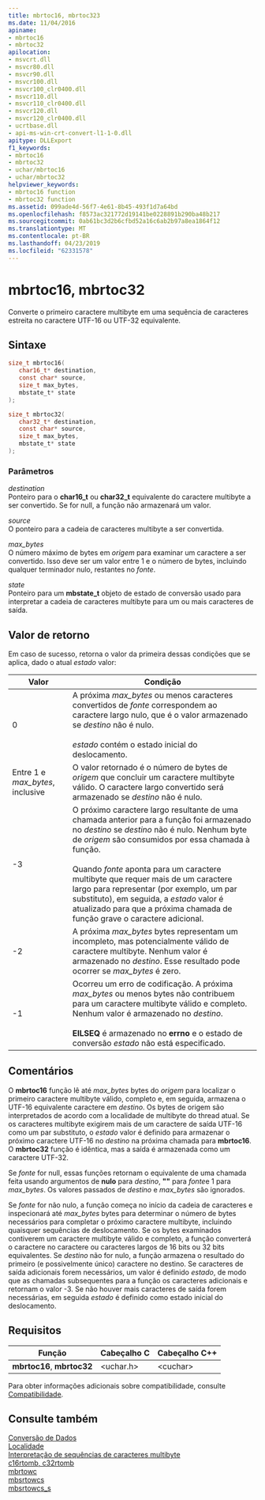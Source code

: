 ```yaml
---
title: mbrtoc16, mbrtoc323
ms.date: 11/04/2016
apiname:
- mbrtoc16
- mbrtoc32
apilocation:
- msvcrt.dll
- msvcr80.dll
- msvcr90.dll
- msvcr100.dll
- msvcr100_clr0400.dll
- msvcr110.dll
- msvcr110_clr0400.dll
- msvcr120.dll
- msvcr120_clr0400.dll
- ucrtbase.dll
- api-ms-win-crt-convert-l1-1-0.dll
apitype: DLLExport
f1_keywords:
- mbrtoc16
- mbrtoc32
- uchar/mbrtoc16
- uchar/mbrtoc32
helpviewer_keywords:
- mbrtoc16 function
- mbrtoc32 function
ms.assetid: 099ade4d-56f7-4e61-8b45-493f1d7a64bd
ms.openlocfilehash: f8573ac321772d19141be0228891b290ba48b217
ms.sourcegitcommit: 0ab61bc3d2b6cfbd52a16c6ab2b97a8ea1864f12
ms.translationtype: MT
ms.contentlocale: pt-BR
ms.lasthandoff: 04/23/2019
ms.locfileid: "62331578"
---
```

# <a name="mbrtoc16-mbrtoc32"></a>mbrtoc16, mbrtoc32

Converte o primeiro caractere multibyte em uma sequência de caracteres estreita no caractere UTF-16 ou UTF-32 equivalente.

## <a name="syntax"></a>Sintaxe

```C
size_t mbrtoc16(
   char16_t* destination,
   const char* source,
   size_t max_bytes,
   mbstate_t* state
);

size_t mbrtoc32(
   char32_t* destination,
   const char* source,
   size_t max_bytes,
   mbstate_t* state
);
```

### <a name="parameters"></a>Parâmetros

*destination*<br/>
Ponteiro para o **char16_t** ou **char32_t** equivalente do caractere multibyte a ser convertido. Se for null, a função não armazenará um valor.

*source*<br/>
O ponteiro para a cadeia de caracteres multibyte a ser convertida.

*max_bytes*<br/>
O número máximo de bytes em *origem* para examinar um caractere a ser convertido. Isso deve ser um valor entre 1 e o número de bytes, incluindo qualquer terminador nulo, restantes no *fonte*.

*state*<br/>
Ponteiro para um **mbstate_t** objeto de estado de conversão usado para interpretar a cadeia de caracteres multibyte para um ou mais caracteres de saída.

## <a name="return-value"></a>Valor de retorno

Em caso de sucesso, retorna o valor da primeira dessas condições que se aplica, dado o atual *estado* valor:

|Valor|Condição|
|-----------|---------------|
|0|A próxima *max_bytes* ou menos caracteres convertidos de *fonte* correspondem ao caractere largo nulo, que é o valor armazenado se *destino* não é nulo.<br /><br /> *estado* contém o estado inicial do deslocamento.|
|Entre 1 e *max_bytes*, inclusive|O valor retornado é o número de bytes de *origem* que concluir um caractere multibyte válido. O caractere largo convertido será armazenado se *destino* não é nulo.|
|-3|O próximo caractere largo resultante de uma chamada anterior para a função foi armazenado no *destino* se *destino* não é nulo. Nenhum byte de *origem* são consumidos por essa chamada à função.<br /><br /> Quando *fonte* aponta para um caractere multibyte que requer mais de um caractere largo para representar (por exemplo, um par substituto), em seguida, a *estado* valor é atualizado para que a próxima chamada de função grave  o caractere adicional.|
|-2|A próxima *max_bytes* bytes representam um incompleto, mas potencialmente válido de caractere multibyte. Nenhum valor é armazenado no *destino*. Esse resultado pode ocorrer se *max_bytes* é zero.|
|-1|Ocorreu um erro de codificação. A próxima *max_bytes* ou menos bytes não contribuem para um caractere multibyte válido e completo. Nenhum valor é armazenado no *destino*.<br /><br /> **EILSEQ** é armazenado no **errno** e o estado de conversão *estado* não está especificado.|

## <a name="remarks"></a>Comentários

O **mbrtoc16** função lê até *max_bytes* bytes do *origem* para localizar o primeiro caractere multibyte válido, completo e, em seguida, armazena o UTF-16 equivalente caractere em *destino*. Os bytes de origem são interpretados de acordo com a localidade de multibyte do thread atual. Se os caracteres multibyte exigirem mais de um caractere de saída UTF-16 como um par substituto, o *estado* valor é definido para armazenar o próximo caractere UTF-16 no *destino* na próxima chamada para **mbrtoc16**. O **mbrtoc32** função é idêntica, mas a saída é armazenada como um caractere UTF-32.

Se *fonte* for null, essas funções retornam o equivalente de uma chamada feita usando argumentos de **nulo** para *destino*, **""** para *fonte*e 1 para *max_bytes*. Os valores passados de *destino* e *max_bytes* são ignorados.

Se *fonte* for não nulo, a função começa no início da cadeia de caracteres e inspecionará até *max_bytes* bytes para determinar o número de bytes necessários para completar o próximo caractere multibyte, incluindo quaisquer sequências de deslocamento. Se os bytes examinados contiverem um caractere multibyte válido e completo, a função converterá o caractere no caractere ou caracteres largos de 16 bits ou 32 bits equivalentes. Se *destino* não for nulo, a função armazena o resultado do primeiro (e possivelmente único) caractere no destino. Se caracteres de saída adicionais forem necessários, um valor é definido *estado*, de modo que as chamadas subsequentes para a função os caracteres adicionais e retornam o valor -3. Se não houver mais caracteres de saída forem necessárias, em seguida *estado* é definido como estado inicial do deslocamento.

## <a name="requirements"></a>Requisitos

|Função|Cabeçalho C|Cabeçalho C++|
|--------------|--------------|------------------|
|**mbrtoc16**, **mbrtoc32**|\<uchar.h>|\<cuchar>|

Para obter informações adicionais sobre compatibilidade, consulte [Compatibilidade](../../c-runtime-library/compatibility.md).

## <a name="see-also"></a>Consulte também

[Conversão de Dados](../../c-runtime-library/data-conversion.md)<br/>
[Localidade](../../c-runtime-library/locale.md)<br/>
[Interpretação de sequências de caracteres multibyte](../../c-runtime-library/interpretation-of-multibyte-character-sequences.md)<br/>
[c16rtomb, c32rtomb](c16rtomb-c32rtomb1.md)<br/>
[mbrtowc](mbrtowc.md)<br/>
[mbsrtowcs](mbsrtowcs.md)<br/>
[mbsrtowcs_s](mbsrtowcs-s.md)<br/>
